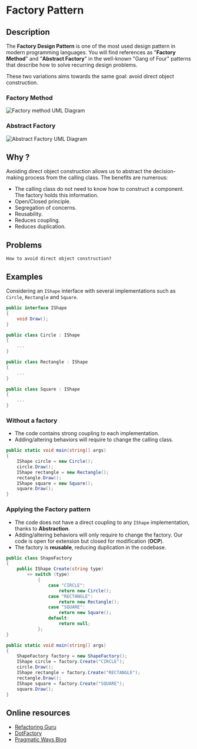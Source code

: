 # Factory Pattern

## Description
The **Factory Design Pattern** is one of the most used design pattern in modern programming languages.
You will find references as "**Factory Method**" and "**Abstract Factory**" in the well-known "Gang of Four"  patterns that describe how to solve recurring design problems.

These two variations aims towards the same goal: avoid direct object construction.

### Factory Method
![Factory method UML Diagram](https://upload.wikimedia.org/wikipedia/commons/4/43/W3sDesign_Factory_Method_Design_Pattern_UML.jpg "Factory method UML Diagram")

### Abstract Factory
![Abstract Factory UML Diagram](https://upload.wikimedia.org/wikipedia/commons/a/aa/W3sDesign_Abstract_Factory_Design_Pattern_UML.jpg "Abstract Factory UML Diagram")

## Why ?
Avoiding direct object construction allows us to abstract the decision-making process from the calling class. The benefits are numerous:
- The calling class do not need to know how to construct a component. The factory holds this information.
- Open/Closed principle.
- Segregation of concerns.
- Reusability.
- Reduces coupling.
- Reduces duplication.

## Problems
`How to avoid direct object construction?`

## Examples
Considering an `IShape` interface with several implementations such as `Circle`, `Rectangle` and `Square`.
```csharp
public interface IShape
{
    void Draw();
}

public class Circle : IShape
{
    ...
}

public class Rectangle : IShape
{
    ...
}

public class Square : IShape
{
    ...
}
```

### Without a factory
- The code contains strong coupling to each implementation. 
- Adding/altering behaviors will require to change the calling class.  

```csharp
public static void main(string[] args)
{
    IShape circle = new Circle();
    circle.Draw();
    IShape rectangle = new Rectangle();
    rectangle.Draw();
    IShape square = new Square();
    square.Draw();
}
```

### Applying the Factory pattern
- The code does not have a direct coupling to any `IShape` implementation, thanks to **Abstraction**.
- Adding/altering behaviors will only require to change the factory. Our code is open for extension but closed for modification (**OCP**).
- The factory is **reusable**, reducing duplication in the codebase.

```csharp
public class ShapeFactory
{
    public IShape Create(string type)
        => switch (type)
            {
                case "CIRCLE":
                    return new Circle();
                case "RECTANGLE":
                    return new Rectangle();
                case "SQUARE":
                    return new Square();
                default:
                    return null;
            };
}

public static void main(string[] args)
{
    ShapeFactory factory = new ShapeFactory();
    IShape circle = factory.Create("CIRCLE");
    circle.Draw();
    IShape rectangle = factory.Create("RECTANGLE");
    rectangle.Draw();
    IShape square = factory.Create("SQUARE");
    square.Draw();
}
```
## Online resources
- [Refactoring Guru](https://refactoring.guru/design-patterns/factory-method)
- [DotFactory](https://www.dofactory.com/net/factory-method-design-pattern)
- [Pragmatic Ways Blog](https://pragmaticways.com/factory-design-pattern/)
